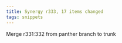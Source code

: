 ```yaml
---
title: Synergy r333, 17 items changed
tags: snippets
---
```


Merge r331:332 from panther branch to trunk
